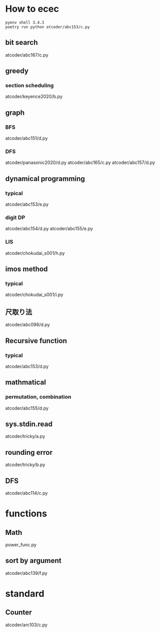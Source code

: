 # How to ecec
```
pyenv shell 3.4.3
poetry run python atcoder/abc153/c.py
```

## bit search
atcoder/abc167/c.py


## greedy
### section scheduling
atcoder/keyence2020/b.py

## graph
### BFS
atcoder/abc151/d.py

### DFS
atcoder/panasonic2020/d.py
atcoder/abc165/c.py
atcoder/abc157/d.py

## dynamical programming
### typical
atcoder/abc153/e.py

### digit DP
atcoder/abc154/d.py
atcoder/abc155/e.py

### LIS
atcoder/chokudai_s001/h.py

## imos method
### typical
atcoder/chokudai_s001/i.py

## 尺取り法
atcoder/abc098/d.py

## Recursive function
### typical
atcoder/abc153/d.py

## mathmatical
### permutation, combination
atcoder/abc155/d.py

## sys.stdin.read
atcoder/tricky/a.py

## rounding error
atcoder/tricky/b.py

## DFS
atcoder/abc114/c.py

# functions
## Math
power_func.py

## sort by argument
atcoder/abc139/f.py 

# standard
## Counter
atcoder/arc103/c.py